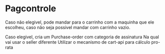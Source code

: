 # Pagcontrole
Caso não elegivel, pode mandar para o carrinho com a maquinha que ele escolheu, caso não seja possivel mandar com carrinho vazio.

Caso elegivel, cria um Purchase-order com categoria de assinatura
	Na qual vai usar o seller diferente
	Utilizar o mecanismo de cart-api para cálculo pro-rata
	
